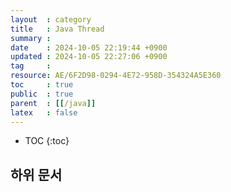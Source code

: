```yaml
---
layout  : category
title   : Java Thread
summary : 
date    : 2024-10-05 22:19:44 +0900
updated : 2024-10-05 22:27:06 +0900
tag     : 
resource: AE/6F2D98-0294-4E72-958D-354324A5E360
toc     : true
public  : true
parent  : [[/java]]
latex   : false
---
```

* TOC
{:toc}


## 하위 문서

<div id="sub-document-list"></div>
